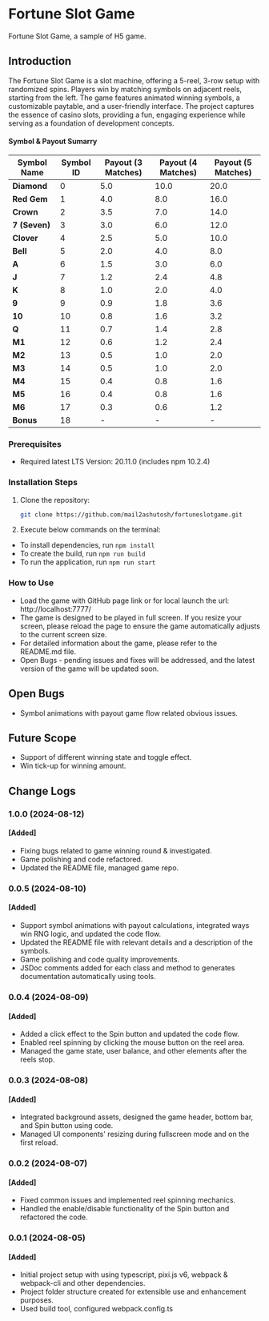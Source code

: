 # Fortune Slot Game
Fortune Slot Game, a sample of H5 game.

## Introduction
The Fortune Slot Game is a slot machine, offering a 5-reel, 3-row setup with randomized spins. Players win by matching symbols on adjacent reels, starting from the left. The game features animated winning symbols, a customizable paytable, and a user-friendly interface. The project captures the essence of casino slots, providing a fun, engaging experience while serving as a foundation of development concepts.
#### Symbol & Payout Sumarry

| Symbol Name   | Symbol ID | Payout (3 Matches) | Payout (4 Matches) | Payout (5 Matches) |
|---------------|-----------|--------------------|--------------------|--------------------|
| **Diamond**   | 0         | 5.0                | 10.0               | 20.0               |
| **Red Gem**   | 1         | 4.0                | 8.0                | 16.0               |
| **Crown**     | 2         | 3.5                | 7.0                | 14.0               |
| **7 (Seven)** | 3         | 3.0                | 6.0                | 12.0               |
| **Clover**    | 4         | 2.5                | 5.0                | 10.0               |
| **Bell**      | 5         | 2.0                | 4.0                | 8.0                |
| **A**         | 6         | 1.5                | 3.0                | 6.0                |
| **J**         | 7         | 1.2                | 2.4                | 4.8                |
| **K**         | 8         | 1.0                | 2.0                | 4.0                |
| **9**         | 9         | 0.9                | 1.8                | 3.6                |
| **10**        | 10        | 0.8                | 1.6                | 3.2                |
| **Q**         | 11        | 0.7                | 1.4                | 2.8                |
| **M1**        | 12        | 0.6                | 1.2                | 2.4                |
| **M2**        | 13        | 0.5                | 1.0                | 2.0                |
| **M3**        | 14        | 0.5                | 1.0                | 2.0                |
| **M4**        | 15        | 0.4                | 0.8                | 1.6                |
| **M5**        | 16        | 0.4                | 0.8                | 1.6                |
| **M6**        | 17        | 0.3                | 0.6                | 1.2                |
| **Bonus**     | 18        | -                  | -                  | -                  |

### Prerequisites
- Required latest LTS Version: 20.11.0 (includes npm 10.2.4)

### Installation Steps
1. Clone the repository:
   ```bash
   git clone https://github.com/mail2ashutosh/fortuneslotgame.git
   
2. Execute below commands on the terminal:
- To install dependencies, run ```npm install```
- To create the build, run ```npm run build```
- To run the application, run ```npm run start```

### How to Use
- Load the game with GitHub page link or for local launch the url: http://localhost:7777/
- The game is designed to be played in full screen. If you resize your screen, please reload the page to ensure the game automatically adjusts to the current screen size.
- For detailed information about the game, please refer to the README.md file.
- Open Bugs - pending issues and fixes will be addressed, and the latest version of the game will be updated soon.

## Open Bugs
- Symbol animations with payout game flow related obvious issues.

## Future Scope
- Support of different winning state and toggle effect.
- Win tick-up for winning amount.

## Change Logs

### 1.0.0 (2024-08-12)
#### [Added]
- Fixing bugs related to game winning round & investigated.
- Game polishing and code refactored.
- Updated the README file, managed game repo.

### 0.0.5 (2024-08-10)
#### [Added]
- Support symbol animations with payout calculations, integrated ways win RNG logic, and updated the code flow.
- Updated the README file with relevant details and a description of the symbols.
- Game polishing and code quality improvements.
- JSDoc comments added for each class and method to generates documentation automatically using tools.

### 0.0.4 (2024-08-09)
#### [Added]
- Added a click effect to the Spin button and updated the code flow.
- Enabled reel spinning by clicking the mouse button on the reel area.
- Managed the game state, user balance, and other elements after the reels stop.

### 0.0.3 (2024-08-08)
#### [Added]
- Integrated background assets, designed the game header, bottom bar, and Spin button using code.
- Managed UI components' resizing during fullscreen mode and on the first reload.

### 0.0.2 (2024-08-07)
#### [Added]
- Fixed common issues and implemented reel spinning mechanics.
- Handled the enable/disable functionality of the Spin button and refactored the code.

### 0.0.1 (2024-08-05)
#### [Added]
- Initial project setup with using typescript, pixi.js v6, webpack & webpack-cli and other dependencies.
- Project folder structure created for extensible use and enhancement purposes.
- Used build tool, configured webpack.config.ts
